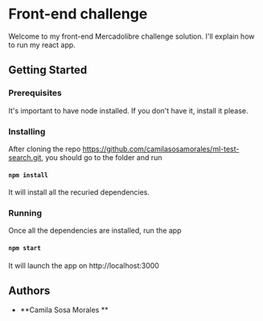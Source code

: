 # Front-end challenge

Welcome to my front-end Mercadolibre challenge solution. I'll explain how to run my react app. 

## Getting Started

### Prerequisites

It's important to have node installed. If you don't have it, install it please.

### Installing

After cloning the repo https://github.com/camilasosamorales/ml-test-search.git, you should go to the folder and run

#### `npm install                                                                                                  `

It will install all the recuried dependencies.

### Running
Once all the dependencies are installed, run the app

#### `npm start                                                                                                  `

It will launch the app on http://localhost:3000

## Authors

* **Camila Sosa Morales **

